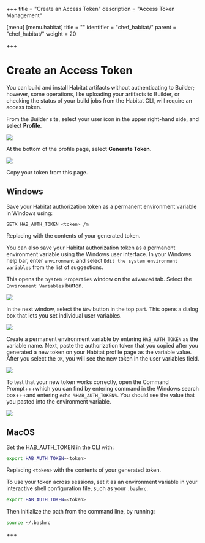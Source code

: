 +++
title = "Create an Access Token"
description = "Access Token Management"

[menu]
  [menu.habitat]
    title = ""
    identifier = "chef_habitat/"
    parent = "chef_habitat/"
    weight = 20
    
+++

# <a name="builder-token" id="builder-token" data-magellan-target="builder-token">Create an Access Token</a>

You can build and install Habitat artifacts without authenticating to Builder; however, some operations, like uploading your artifacts to Builder, or checking the status of your build jobs from the Habitat CLI, will require an access token.

From the Builder site, select your user icon in the upper right-hand side, and select **Profile**.

<img src="/images/screenshots/profile.png">

At the bottom of the profile page, select **Generate Token**.

<img src="/images/screenshots/generate-token.png">

Copy your token from this page.

## Windows

Save your Habitat authorization token as a permanent environment variable in Windows using:

```PS
SETX HAB_AUTH_TOKEN <token> /m
```

Replacing <token> with the contents of your generated token.

You can also save your Habitat authorization token as a permanent environment variable using the Windows user interface. In your Windows help bar, enter `environment` and select `Edit the system environment variables` from the list of suggestions.

This opens the `System Properties` window on the `Advanced` tab. Select the `Environment Variables` button.

<img src='/images/screenshots/environment_variable.png'>

In the next window, select the `New` button in the top part. This opens a dialog box that lets you set individual user variables.

<img src='/images/screenshots/environment_variable_new.png'>

Create a permanent environment variable by entering `HAB_AUTH_TOKEN` as the variable name. Next, paste the authorization token that you copied after you generated a new token on your Habitat profile page as the variable value. After you select the `OK`, you will see the new token in the user variables field.

<img src='/images/screenshots/environment_variable_new_var.png'>

To test that your new token works correctly, open the Command Prompt+++which you can find by entering command in the Windows search box+++and entering `echo %HAB_AUTH_TOKEN%`. You should see the value that you pasted into the environment variable.

<img src='/images/screenshots/environment_variable_set.png'>

## MacOS

Set the HAB_AUTH_TOKEN in the CLI with:

```bash
export HAB_AUTH_TOKEN=<token>
```

Replacing `<token>` with the contents of your generated token.

To use your token across sessions, set it as an environment variable in your interactive shell configuration file, such as your `.bashrc`.

```bash
export HAB_AUTH_TOKEN=<token>
```

Then initialize the path from the command line, by running:

```bash
source ~/.bashrc
```

+++
